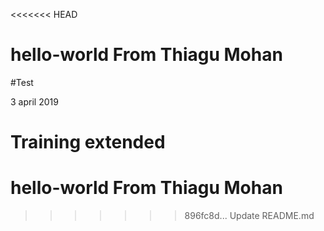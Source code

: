 <<<<<<< HEAD
# hello-world From Thiagu Mohan
#Test

3 april 2019

Training extended
=======
# hello-world From Thiagu Mohan
>>>>>>> 896fc8d... Update README.md
